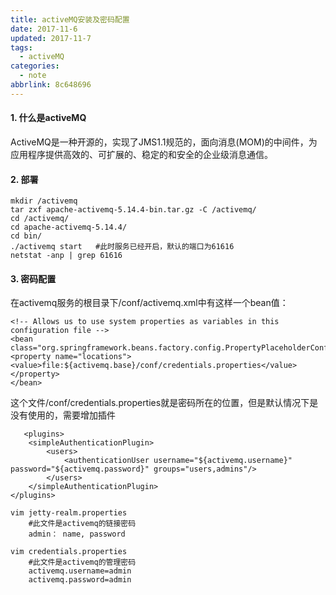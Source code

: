```yaml
---
title: activeMQ安装及密码配置
date: 2017-11-6
updated: 2017-11-7
tags:
  - activeMQ
categories:
  - note
abbrlink: 8c648696
---
```


#### 1. 什么是activeMQ   
ActiveMQ是一种开源的，实现了JMS1.1规范的，面向消息(MOM)的中间件，为应用程序提供高效的、可扩展的、稳定的和安全的企业级消息通信。   

<!--more-->

#### 2. 部署   
	mkdir /activemq
	tar zxf apache-activemq-5.14.4-bin.tar.gz -C /activemq/
	cd /activemq/
	cd apache-activemq-5.14.4/
	cd bin/
	./activemq start   #此时服务已经开启，默认的端口为61616
	netstat -anp | grep 61616

#### 3. 密码配置   
在activemq服务的根目录下/conf/activemq.xml中有这样一个bean值：

	<!-- Allows us to use system properties as variables in this configuration file -->
	<bean class="org.springframework.beans.factory.config.PropertyPlaceholderConfigurer">
	<property name="locations">
	<value>file:${activemq.base}/conf/credentials.properties</value>
	</property> 
	</bean>

 

这个文件/conf/credentials.properties就是密码所在的位置，但是默认情况下是没有使用的，需要增加插件

	   <plugins>   
        <simpleAuthenticationPlugin>   
            <users>   
                <authenticationUser username="${activemq.username}" password="${activemq.password}" groups="users,admins"/>   
            </users>   
        </simpleAuthenticationPlugin>   
    </plugins>   
    
    vim jetty-realm.properties
        #此文件是activemq的链接密码
        admin： name, password
        
    vim credentials.properties
        #此文件是activemq的管理密码
        activemq.username=admin
        activemq.password=admin

